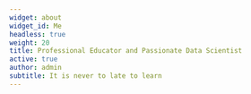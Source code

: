 ```yaml
---
widget: about
widget_id: Me
headless: true
weight: 20
title: Professional Educator and Passionate Data Scientist
active: true
author: admin
subtitle: It is never to late to learn
---
```

